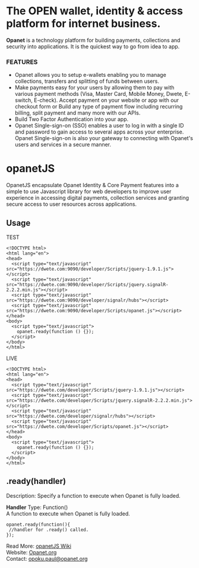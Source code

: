 # The OPEN wallet, identity & access platform for internet business.  
**Opanet** is a technology platform for building payments, collections and security into applications. It is the quickest way to go from idea to app.  
### FEATURES
* Opanet allows you to setup e-wallets enabling you to manage collections, transfers and splitting of funds between users.    
* Make payments easy for your users by allowing them to pay with various payment methods (Visa, Master Card, Mobile Money, Dwete, E-switch, E-check). Accept payment on your website or app with our checkout form or Build any type of payment flow including recurring billing, split payment and many more with our APIs.  
* Build Two Factor Authentication into your app.  
* Opanet Single-sign-on (SSO) enables a user to log in with a single ID and password to gain access to several apps across your enterprise. Opanet Single-sign-on is also your gateway to connecting with Opanet's users and services in a secure manner.  

# opanetJS
OpanetJS encapsulate Opanet Identity &amp; Core Payment features into a simple to use Javascript library for web developers to improve user experience in accessing digital payments, collection services and granting secure access to user resources across applications.

## Usage  
TEST  

    <!DOCTYPE html>
    <html lang="en">
    <head>
      <script type="text/javascript" src="https://dwete.com:9090/developer/Scripts/jquery-1.9.1.js"></script>
      <script type="text/javascript" src="https://dwete.com:9090/developer/Scripts/jquery.signalR-2.2.2.min.js"></script>
      <script type="text/javascript" src="https://dwete.com:9090/developer/signalr/hubs"></script>
      <script type="text/javascript" src="https://dwete.com:9090/developer/Scripts/opanet.js"></script>
    </head>
    <body>
      <script type="text/javascript">
        opanet.ready(function () {});
      </script>
    </body>
    </html>

LIVE 

    <!DOCTYPE html>
    <html lang="en">
    <head>
      <script type="text/javascript" src="https://dwete.com/developer/Scripts/jquery-1.9.1.js"></script>
      <script type="text/javascript" src="https://dwete.com/developer/Scripts/jquery.signalR-2.2.2.min.js"></script>
      <script type="text/javascript" src="https://dwete.com/developer/signalr/hubs"></script>
      <script type="text/javascript" src="https://dwete.com/developer/Scripts/opanet.js"></script>
    </head>
    <body>
      <script type="text/javascript">
        opanet.ready(function () {});
      </script>
    </body>
    </html>  

## .ready(handler) 
Description: Specify a function to execute when Opanet is fully loaded.  

**Handler** 
Type: Function()  
A function to execute when Opanet is fully loaded.  

    opanet.ready(function(){
     //handler for .ready() called.
    });

Read More: [opanetJS Wiki](https://github.com/Opanet/opanetJS/wiki)  
Website: [Opanet.org](https://opanet.org)  
Contact: opoku.paul@opanet.org
